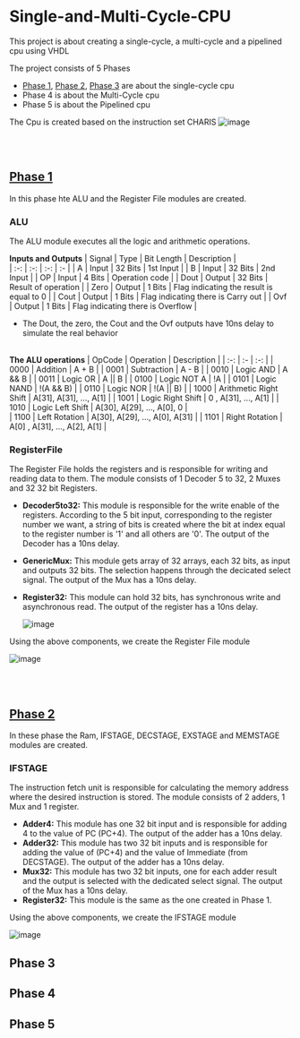 # Single-and-Multi-Cycle-CPU

This project is about creating a single-cycle, a multi-cycle and a pipelined cpu using VHDL

The project consists of 5 Phases 
  - <a href="https://github.com/AlexanderStavrop/Single-and-Multi-Cycle-CPU/blob/master/README.md#phase-1">Phase 1</a>,
    <a href="https://github.com/AlexanderStavrop/Single-and-Multi-Cycle-CPU/blob/master/README.md#phase-2">Phase 2</a>,
    <a href="https://github.com/AlexanderStavrop/Single-and-Multi-Cycle-CPU/blob/master/README.md#phase-3">Phase 3</a> are about the single-cycle cpu
  - Phase 4 is about the Multi-Cycle cpu
  - Phase 5 is about the Pipelined cpu

The Cpu is created based on the instruction set CHARIS
![image](https://user-images.githubusercontent.com/56675566/167747415-19aa0df1-ead7-447a-8ff4-63270c4d6872.png)

<br></br>
## <a href="https://github.com/AlexanderStavrop/Single-and-Multi-Cycle-CPU/tree/master/Phase_1">Phase 1</a>

In this phase hte ALU and the Register File modules are created.

### ALU
The ALU module executes all the logic and arithmetic operations. 

**Inputs and Outputs**
| Signal |  Type  | Bit Length |  Description                             |   
| :-:    |  :-:   |     :-:  	 |        :-  	                            |
|  A     | Input  |   32 Bits  | 1st Input                                |
|  B     | Input  |   32 Bits  | 2nd Input                                |
|  OP    | Input  |    4 Bits  | Operation code                           |
|  Dout  | Output |   32 Bits  | Result of operation                      |
|  Zero  | Output |    1 Bits  | Flag indicating the result is equal to 0 |
|  Cout  | Output |    1 Bits  | Flag indicating there is Carry out       |
|  Ovf   | Output |    1 Bits  | Flag indicating there is Overflow        |
- The Dout, the zero, the Cout and the Ovf outputs have 10ns delay to simulate the real behavior
 <br></br>

**The ALU operations**
| OpCode | Operation              | Description                    |
|  :-:   |    :-                  |     :-:  	                     | 
|  0000  | Addition               | A + B                          | 
|  0001  | Subtraction            | A - B                          |
|  0010  | Logic AND              | A && B                         |
|  0011  | Logic OR               | A \|\| B                       |
|  0100  | Logic NOT A            | !A                             | 
|  0101  | Logic NAND             | !(A && B)                      |
|  0110  | Logic NOR              | !(A \|\| B)                    |
|  1000  | Arithmetic Right Shift | A[31], A[31], ..., A[1]        |
|  1001  | Logic Right Shift      |   0  , A[31], ..., A[1]        |
|  1010  | Logic Left Shift       | A[30], A[29], ..., A[0],   0   |         
|  1100  | Left Rotation          | A[30], A[29], ..., A[0], A[31] |
|  1101  | Right Rotation         | A[0] , A[31], ..., A[2], A[1]  |

### RegisterFile

The Register File holds the registers and is responsible for writing and reading data to them. The module consists of 1 Decoder 5 to 32, 2 Muxes and 32 32 bit Registers.
- **Decoder5to32:** This module is responsible for the write enable of the registers. According to the 5 bit input, corresponding to the register number we want, a string of bits is created where the bit at index equal to the register number is '1' and all others are '0'. The output of the Decoder has a 10ns delay.
- **GenericMux:** This module gets array of 32 arrays, each 32 bits, as input and outputs 32 bits. The selection happens through the decicated select signal. The output of the Mux has a 10ns delay.
- **Register32:** This module can hold 32 bits, has synchronous write and asynchronous read. The output of the register has a 10ns delay. 
  
  ![image](https://user-images.githubusercontent.com/56675566/168843307-f261eaea-8f6c-491a-8385-3d398f5aadd9.png)


Using the above components, we create the Register File module

![image](https://user-images.githubusercontent.com/56675566/168846080-8f96f9a7-fd41-4e8f-b3f1-ba0086834559.png)

<br></br>
## <a href="https://github.com/AlexanderStavrop/Single-and-Multi-Cycle-CPU/tree/master/Phase_2">Phase 2</a>

In these phase the Ram, IFSTAGE, DECSTAGE, EXSTAGE and MEMSTAGE modules are created.

### IFSTAGE 
The instruction fetch unit is responsible for calculating the memory address where the desired instruction is stored. The module consists of 2 adders, 1 Mux and 1 register.

- **Adder4:** This module has one 32 bit input and is responsible for adding 4 to the value of PC (PC+4). The output of the adder has a 10ns delay.
- **Adder32:** This module has two 32 bit inputs and is responsible for adding the value of (PC+4) and the value of Immediate (from DECSTAGE). The output of the adder has a 10ns delay.
- **Mux32:** This module has two 32 bit inputs, one for each adder result and the output is selected with the dedicated select signal. The output of the Mux has a 10ns delay.
- **Register32:** This module is the same as the one created in Phase 1.


Using the above components, we create the IFSTAGE module

![image](https://user-images.githubusercontent.com/56675566/168852709-897d5557-9144-400f-a023-e5dc68ab4610.png)


## Phase 3
## Phase 4
## Phase 5
